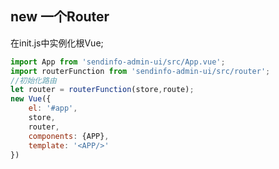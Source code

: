 ## new 一个Router

在init.js中实例化根Vue;
```js
import App from 'sendinfo-admin-ui/src/App.vue';
import routerFunction from 'sendinfo-admin-ui/src/router';
//初始化路由
let router = routerFunction(store,route);
new Vue({
    el: '#app',
    store,
    router,
    components: {APP},
    template: '<APP/>'
})
```

